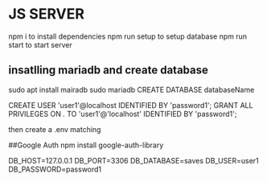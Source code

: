 # JS SERVER

npm i to install dependencies
npm run setup to setup database
npm run start to start server

## insatlling mariadb and create database

sudo apt install mairadb
sudo mariadb
CREATE DATABASE databaseName

CREATE USER 'user1'@localhost IDENTIFIED BY 'password1';
GRANT ALL PRIVILEGES ON _._ TO 'user1'@'localhost' IDENTIFIED BY 'password1';

then create a .env matching

##Google Auth
npm install google-auth-library

DB_HOST=127.0.0.1
DB_PORT=3306
DB_DATABASE=saves
DB_USER=user1
DB_PASSWORD=password1
